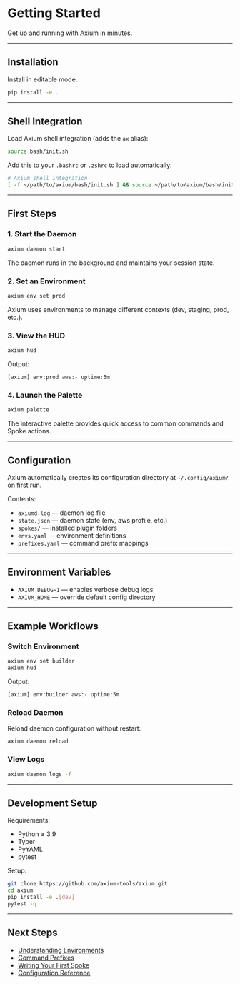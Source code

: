 # Getting Started

Get up and running with Axium in minutes.

---

## Installation

Install in editable mode:

```bash
pip install -e .
```

---

## Shell Integration

Load Axium shell integration (adds the `ax` alias):

```bash
source bash/init.sh
```

Add this to your `.bashrc` or `.zshrc` to load automatically:

```bash
# Axium shell integration
[ -f ~/path/to/axium/bash/init.sh ] && source ~/path/to/axium/bash/init.sh
```

---

## First Steps

### 1. Start the Daemon

```bash
axium daemon start
```

The daemon runs in the background and maintains your session state.

### 2. Set an Environment

```bash
axium env set prod
```

Axium uses environments to manage different contexts (dev, staging, prod, etc.).

### 3. View the HUD

```bash
axium hud
```

Output:
```
[axium] env:prod aws:- uptime:5m
```

### 4. Launch the Palette

```bash
axium palette
```

The interactive palette provides quick access to common commands and Spoke actions.

---

## Configuration

Axium automatically creates its configuration directory at `~/.config/axium/` on first run.

Contents:

- `axiumd.log` — daemon log file
- `state.json` — daemon state (env, aws profile, etc.)
- `spokes/` — installed plugin folders
- `envs.yaml` — environment definitions
- `prefixes.yaml` — command prefix mappings

---

## Environment Variables

- `AXIUM_DEBUG=1` — enables verbose debug logs
- `AXIUM_HOME` — override default config directory

---

## Example Workflows

### Switch Environment

```bash
axium env set builder
axium hud
```

Output:
```
[axium] env:builder aws:- uptime:5m
```

### Reload Daemon

Reload daemon configuration without restart:

```bash
axium daemon reload
```

### View Logs

```bash
axium daemon logs -f
```

---

## Development Setup

Requirements:

- Python ≥ 3.9
- Typer
- PyYAML
- pytest

Setup:

```bash
git clone https://github.com/axium-tools/axium.git
cd axium
pip install -e .[dev]
pytest -q
```

---

## Next Steps

- [Understanding Environments](concepts/environments.md)
- [Command Prefixes](concepts/prefixes.md)
- [Writing Your First Spoke](guides/writing-spokes.md)
- [Configuration Reference](reference/configuration.md)
